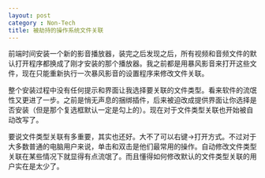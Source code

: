 ```yaml
---
layout: post
category : Non-Tech
title: 被劫持的操作系统文件关联
---
```

前端时间安装一个新的影音播放器，装完之后发现之后，所有视频和音频文件的默认打开程序都换成了刚才安装的那个播放器。我之前都是用暴风影音来打开这些文件，现在只能重新执行一次暴风影音的设置程序来修改文件关联。



整个安装过程中没有任何提示和界面让我选择要关联的文件类型。看来软件的流氓性又更进了一步。之前是悄无声息的捆绑插件，后来被迫改成提供界面让你选择是否安装（但是那个复选框默认一定是勾上的）。现在对于文件类型关联也开始被自动改写了。



要说文件类型关联有多重要，其实也还好。大不了可以右键->打开方式。不过对于大多数普通的电脑用户来说，单击和双击是他们最常用的操作。自动修改文件类型关联在某些情况下就显得有点流氓了。而且懂得如何修改默认的文件类型关联的用户实在是太少了。
